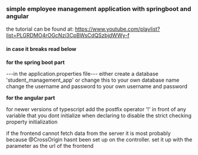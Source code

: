 ### simple employee management application with springboot and angular

the tutorial can be found at: <https://www.youtube.com/playlist?list=PLGRDMO4rOGcNzi3CpBWsCdQSzbjdWWy-f>

#### in case it breaks read below

**for the spring boot part**

---in the application.properties file---
either create a database 'student_management_app' or change this to your own database name
change the username and password to your own username and password

**for the angular part**

for newer versions of typescript add the postfix operator '!' in front of any variable that you dont initialize when declaring to disable the strict checking property initialization

if the frontend cannot fetch data from the server it is most probably because @CrossOrigin hasnt been set up on the controller. set it up with the parameter as the url of the frontend
